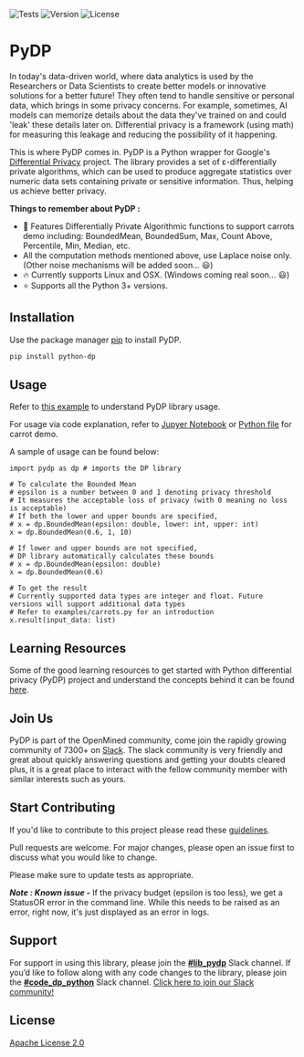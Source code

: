 ![Tests](https://img.shields.io/github/workflow/status/OpenMined/PyDP/Tests)
![Version](https://img.shields.io/github/v/tag/OpenMined/PyDP?color=green&label=pypi)
![License](https://img.shields.io/github/license/OpenMined/PyDP)


# PyDP

In today's data-driven world, where data analytics is used by the Researchers or Data Scientists to create better models or innovative solutions for a better future! They often tend to handle sensitive or personal data, which brings in some privacy concerns. For example, sometimes, AI models can memorize details about the data they've trained on and could 'leak' these details later on. Differential privacy is a framework (using math) for measuring this leakage and reducing the possibility of it happening. 

This is where PyDP comes in. PyDP is a Python wrapper for Google's [Differential Privacy](https://github.com/google/differential-privacy) project. The library provides a set of ε-differentially private algorithms, which can be used to produce aggregate statistics over numeric data sets containing private or sensitive information. Thus, helping us achieve better privacy.

**Things to remember about PyDP :**
- :rocket: Features Differentially Private Algorithmic functions to support carrots demo including: BoundedMean, BoundedSum, Max, Count Above, Percentile, Min, Median, etc.  
- All the computation methods mentioned above, use Laplace noise only. (Other noise mechanisms will be added soon... :smiley:)
- :fire: Currently supports Linux and OSX. (Windows coming real soon... :smiley:)
- :star: Supports all the Python 3+ versions.

## Installation
Use the package manager [pip](https://pip.pypa.io/en/stable/) to install PyDP.

```bash
pip install python-dp
```

## Usage
Refer to [this example](https://github.com/OpenMined/PyDP/tree/dev/examples) to understand PyDP library usage.

For usage via code explanation, refer to [Jupyer Notebook](https://github.com/OpenMined/PyDP/blob/dev/examples/1.1%20-%20Introductions%20to%20PyDP.ipynb) or [Python file](https://github.com/OpenMined/PyDP/blob/dev/examples/carrots.py) for carrot demo.

A sample of usage can be found below:

```
import pydp as dp # imports the DP library

# To calculate the Bounded Mean
# epsilon is a number between 0 and 1 denoting privacy threshold
# It measures the acceptable loss of privacy (with 0 meaning no loss is acceptable)
# If both the lower and upper bounds are specified, 
# x = dp.BoundedMean(epsilon: double, lower: int, upper: int)
x = dp.BoundedMean(0.6, 1, 10)

# If lower and upper bounds are not specified, 
# DP library automatically calculates these bounds
# x = dp.BoundedMean(epsilon: double)
x = dp.BoundedMean(0.6)

# To get the result
# Currently supported data types are integer and float. Future versions will support additional data types
# Refer to examples/carrots.py for an introduction
x.result(input_data: list)

```

## Learning Resources
Some of the good learning resources to get started with Python differential privacy (PyDP) project and understand the concepts behind it can be found [here](https://github.com/OpenMined/PyDP/blob/dev/resources.md).

## Join Us
PyDP is part of the OpenMined community, come join the rapidly growing community of 7300+ on [Slack](http://slack.openmined.org/). The slack community is very friendly and great about quickly answering questions and getting your doubts cleared plus, it is a great place to interact with the fellow community member with similar interests such as yours.

## Start Contributing

If you'd like to contribute to this project please read these [guidelines](https://github.com/OpenMined/PyDP/blob/dev/contributing.md).

Pull requests are welcome. For major changes, please open an issue first to discuss what you would like to change.

Please make sure to update tests as appropriate.

***Note : Known issue -***  If the privacy budget (epsilon is too less), we get a StatusOR error in the command line. While this needs to be raised as an error, right now, it's just displayed as an error in logs.

<!-- ## Contributors -->

## Support
For support in using this library, please join the [**#lib_pydp**](https://openmined.slack.com/archives/CN4UTGTPD) Slack channel. If you’d like to follow along with any code changes to the library, please join the [**#code_dp_python**](https://openmined.slack.com/archives/C0134KETQN5) Slack channel. [Click here to join our Slack community!](https://slack.openmined.org)



## License
[Apache License 2.0](https://choosealicense.com/licenses/apache-2.0/)

